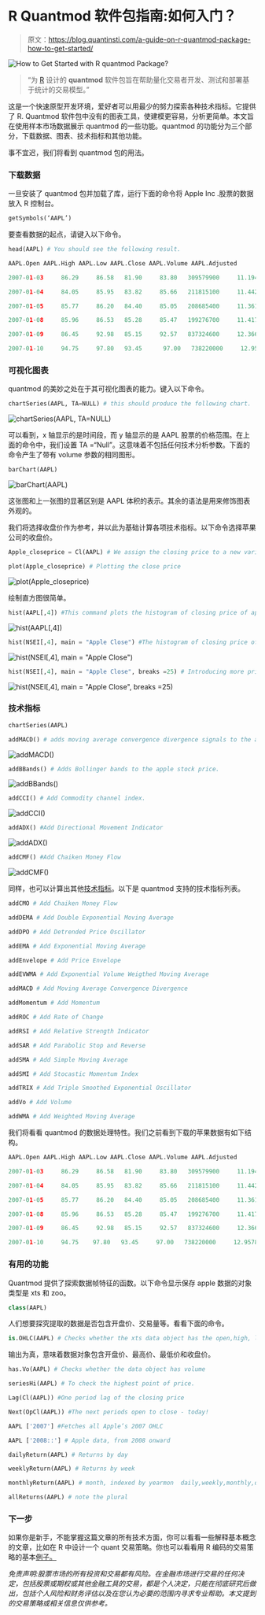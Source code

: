 # R Quantmod 软件包指南:如何入门？

> 原文：<https://blog.quantinsti.com/a-guide-on-r-quantmod-package-how-to-get-started/>

![How to Get Started with R quantmod Package?](img/c0d5ae6ed5f294b42abaffc34c7beaa7.png)

> “为 [R](http://www.r-project.org/) 设计的 **quantmod** 软件包旨在帮助量化交易者开发、测试和部署基于统计的交易模型。”

这是一个快速原型开发环境，爱好者可以用最少的努力探索各种技术指标。它提供了 R. Quantmod 软件包中没有的图表工具，使建模更容易，分析更简单。本文旨在使用样本市场数据展示 quantmod 的一些功能。quantmod 的功能分为三个部分，下载数据、图表、技术指标和其他功能。

事不宜迟，我们将看到 quantmod 包的用法。

### **下载数据**

一旦安装了 quantmod 包并加载了库，运行下面的命令将 Apple Inc .股票的数据放入 R 控制台。

```py
getSymbols(‘AAPL’)
```

要查看数据的起点，请键入以下命令。

```py
head(AAPL) # You should see the following result.
```

```py
AAPL.Open AAPL.High AAPL.Low AAPL.Close AAPL.Volume AAPL.Adjusted

2007-01-03     86.29     86.58   81.90     83.80   309579900     11.19449

2007-01-04     84.05     85.95   83.82     85.66   211815100     11.44295

2007-01-05     85.77     86.20   84.40     85.05   208685400     11.36147

2007-01-08     85.96     86.53   85.28     85.47   199276700     11.41757

2007-01-09     86.45     92.98   85.15     92.57   837324600     12.36603

2007-01-10     94.75     97.80   93.45      97.00   738220000     12.95782
```

### **可视化图表**

quantmod 的美妙之处在于其可视化图表的能力。键入以下命令。

```py
chartSeries(AAPL, TA=NULL) # this should produce the following chart.
```

![chartSeries(AAPL, TA=NULL)](img/e673876590f8fa31a2af82763d92e1d0.png)

可以看到，x 轴显示的是时间段，而 y 轴显示的是 AAPL 股票的价格范围。在上面的命令中，我们设置 TA =“Null”。这意味着不包括任何技术分析参数。下面的命令产生了带有 volume 参数的相同图形。

```py
barChart(AAPL)
```

![barChart(AAPL)](img/b84e0faa3fd088204cd28766ab2bc971.png)

这张图和上一张图的显著区别是 AAPL 体积的表示。其余的语法是用来修饰图表外观的。

我们将选择收盘价作为参考，并以此为基础计算各项技术指标。以下命令选择苹果公司的收盘价。

```py
Apple_closeprice = Cl(AAPL) # We assign the closing price to a new variable called Apple_closeprice.

plot(Apple_closeprice) # Plotting the close price
```

![plot(Apple_closeprice)](img/188222813a922c44f67f374214808578.png)

绘制直方图很简单。

```py
hist(AAPL[,4]) #This command plots the histogram of closing price of apple stock.
```

![hist(AAPL[,4])](img/b66b90e8f314312eeb5ef1d42b8c6995.png)

```py
hist(NSEI[,4], main = "Apple Close") #The histogram of closing price of apple stock with the heading “Apple Close”
```

![hist(NSEI[,4], main = "Apple Close")](img/e3c909249fe4564c4f3811987d4c8f3f.png)

```py
hist(NSEI[,4], main = "Apple Close", breaks =25) # Introducing more price ranges.
```

![hist(NSEI[,4], main = "Apple Close", breaks =25)](img/5ea282cfc7f690d29a6e80446300ed97.png)

### **技术指标**

```py
chartSeries(AAPL)

addMACD() # adds moving average convergence divergence signals to the apple stock price
```

![addMACD()](img/1d7f58c9aba6b2de6e83f09b4dfdd7c0.png)

```py
addBBands() # Adds Bollinger bands to the apple stock price.
```

![addBBands()](img/5af4b459d383b0c08bf96a4f828b6027.png)

```py
addCCI() # Add Commodity channel index.
```

![addCCI()](img/ad16eb0c88f5ee4b4f76e24051304a1d.png)

```py
addADX() #Add Directional Movement Indicator
```

![addADX()](img/bd1fedebb6ca25ad22506a89ab272e18.png)

```py
addCMF() #Add Chaiken Money Flow
```

![addCMF()](img/b993cb2e5b6d81ba848d403628589534.png)

同样，也可以计算出其他[技术指标](https://blog.quantinsti.com/build-technical-indicators-in-python/)。以下是 quantmod 支持的技术指标列表。

```py
addCMO # Add Chaiken Money Flow

addDEMA # Add Double Exponential Moving Average

addDPO # Add Detrended Price Oscillator

addEMA # Add Exponential Moving Average

addEnvelope # Add Price Envelope

addEVWMA # Add Exponential Volume Weigthed Moving Average

addMACD # Add Moving Average Convergence Divergence

addMomentum # Add Momentum

addROC # Add Rate of Change

addRSI # Add Relative Strength Indicator

addSAR # Add Parabolic Stop and Reverse

addSMA # Add Simple Moving Average

addSMI # Add Stocastic Momentum Index

addTRIX # Add Triple Smoothed Exponential Oscillator

addVo # Add Volume

addWMA # Add Weighted Moving Average
```

我们将看看 quantmod 的数据处理特性。我们之前看到下载的苹果数据有如下结构。

```py
AAPL.Open AAPL.High AAPL.Low AAPL.Close AAPL.Volume AAPL.Adjusted

2007-01-03     86.29     86.58   81.90     83.80   309579900     11.19449

2007-01-04     84.05     85.95   83.82     85.66   211815100     11.44295

2007-01-05     85.77     86.20   84.40     85.05   208685400     11.36147

2007-01-08     85.96     86.53   85.28     85.47   199276700     11.41757

2007-01-09     86.45     92.98   85.15     92.57   837324600     12.36603

2007-01-10     94.75    97.80   93.45     97.00   738220000     12.95782
```

### **有用的功能**

Quantmod 提供了探索数据帧特征的函数。以下命令显示保存 apple 数据的对象类型是 xts 和 zoo。

```py
class(AAPL)
```

人们想要探究提取的数据是否包含开盘价、交易量等。看看下面的命令。

```py
is.OHLC(AAPL) # Checks whether the xts data object has the open,high, low and close price?
```

输出为真，意味着数据对象包含开盘价、最高价、最低价和收盘价。

```py
has.Vo(AAPL) # Checks whether the data object has volume

seriesHi(AAPL) # To check the highest point of price.

Lag(Cl(AAPL)) #One period lag of the closing price

Next(OpCl(AAPL)) #The next periods open to close - today!

AAPL ['2007'] #Fetches all Apple’s 2007 OHLC

AAPL ['2008::'] # Apple data, from 2008 onward

dailyReturn(AAPL) # Returns by day

weeklyReturn(AAPL) # Returns by week

monthlyReturn(AAPL) # month, indexed by yearmon  daily,weekly,monthly,quarterly, and yearly

allReturns(AAPL) # note the plural
```

### **下一步**

如果你是新手，不能掌握这篇文章的所有技术方面，你可以看看一些解释基本概念的文章，比如在 R 中设计一个 quant 交易策略。你也可以看看用 R 编码的交易策略的基本[例子。](https://blog.quantinsti.com/an-example-of-a-trading-strategy-coded-in-r/)

*免责声明:股票市场的所有投资和交易都有风险。在金融市场进行交易的任何决定，包括股票或期权或其他金融工具的交易，都是个人决定，只能在彻底研究后做出，包括个人风险和财务评估以及在您认为必要的范围内寻求专业帮助。本文提到的交易策略或相关信息仅供参考。*